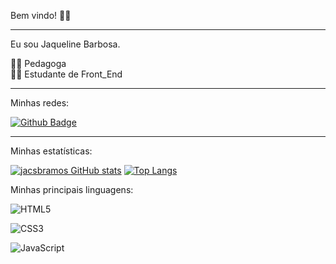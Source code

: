  Bem vindo! 👩‍🦱

 <hr>
 Eu sou Jaqueline Barbosa.
 
 👩‍🏫 Pedagoga <br>
 👩‍🎓  Estudante de Front_End <br>
 
 <hr>

 Minhas redes:
 
[![Github Badge](https://img.shields.io/badge/-Github-000?style=flat-square&logo=Github&logoColor=white&link=https://github.com/jacksbramos)](https://github.com/jacksbramos)

<hr>
Minhas estatísticas:

[![jacsbramos GitHub stats](https://github-readme-stats.vercel.app/api?username=jacksbramos&theme=nightowl)](https://github.com/jacsbramos/github-readme-stats) 
[![Top Langs](https://github-readme-stats.vercel.app/api/top-langs/?username=jacksbramos&layout=compact&theme=nightowl)](https://github.com/jacksbramos/github-readme-stats)

Minhas principais linguagens:

![HTML5](https://img.shields.io/badge/html5-%23E34F26.svg?style=for-the-badge&logo=html5&logoColor=white) 

![CSS3](https://img.shields.io/badge/css3-%231572B6.svg?style=for-the-badge&logo=css3&logoColor=white) 

![JavaScript](https://img.shields.io/badge/javascript-%23323330.svg?style=for-the-badge&logo=javascript&logoColor=%23F7DF1E)



